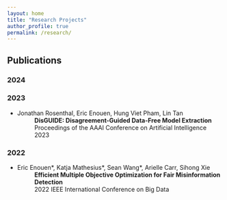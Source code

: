 ```yaml
---
layout: home
title: "Research Projects"
author_profile: true
permalink: /research/
---
```


## Publications

### 2024

### 2023
<ul>
  <li>
  Jonathan Rosenthal, Eric Enouen, Hung Viet Pham, Lin Tan
  <dd><b>DisGUIDE: Disagreement-Guided Data-Free Model Extraction</b></dd>
  <dd>Proceedings of the AAAI Conference on Artificial Intelligence 2023</dd>
  </li>
</ul>
<p></p>

### 2022
<ul>
  <li>
  Eric Enouen*, Katja Mathesius*, Sean Wang*, Arielle Carr, Sihong Xie
  <dd><b>Efficient Multiple Objective Optimization for Fair Misinformation Detection</b></dd>
  <dd>2022 IEEE International Conference on Big Data</dd>
  </li>
</ul>
<p></p>

